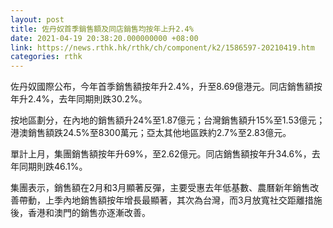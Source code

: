 ```yaml
---
layout: post
title: 佐丹奴首季銷售額及同店銷售均按年上升2.4%
date: 2021-04-19 20:38:20.000000000 +08:00
link: https://news.rthk.hk/rthk/ch/component/k2/1586597-20210419.htm
categories: rthk
---
```


佐丹奴國際公布，今年首季銷售額按年升2.4%，升至8.69億港元。同店銷售額按年升2.4%，去年同期則跌30.2%。

按地區劃分，在內地的銷售額升24%至1.87億元；台灣銷售額升15%至1.53億元；港澳銷售額跌24.5%至8300萬元；亞太其他地區跌約2.7%至2.83億元。

單計上月，集團銷售額按年升69%，至2.62億元。同店銷售額按年升34.6%，去年同期則跌46.1%。

集團表示，銷售額在2月和3月顯著反彈，主要受惠去年低基數、農曆新年銷售改善帶動，上季內地銷售額按年增長最顯著，其次為台灣，而3月放寬社交距離措施後，香港和澳門的銷售亦逐漸改善。
